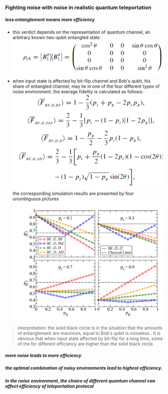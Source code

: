 ### Fighting noise with noise in realistic quantum teleportation
##### less entanglement means more efficiency
- this  verdict depends on the representation of quantum channel, an arbitrary known  two-qubit entangled state ![Image](https://github.com/RuiqingXu/noise-analysis/blob/master/1.PNG)
- when input state is affected by bit-flip channel and Bob's qubit, his share of entangled channel, may lie in one of the four different types of noise environment, the average fidelity is calculated as follows:
![Image](https://github.com/RuiqingXu/noise-analysis/blob/master/3.PNG)
the corresponding simulation results are presented by four unumbiguous pictures
![Image](https://github.com/RuiqingXu/noise-analysis/blob/master/2.PNG)
>interpretation:
>the solid black circle is in the situation that  the amounts of entanglement are maximum, equal  to Bob's qubit is noiseless.. 
>It is obvious that when input state affected by bit-flip for a long time, some of the for different efficiency are  higher than the solid black circle.   

##### more noise leads to more efficiency
##### the optimal combination of noisy environments lead to highest efficiency.
##### In the noise environment, the choice of different quantum channel can affect efficiency of teleportation protocol

